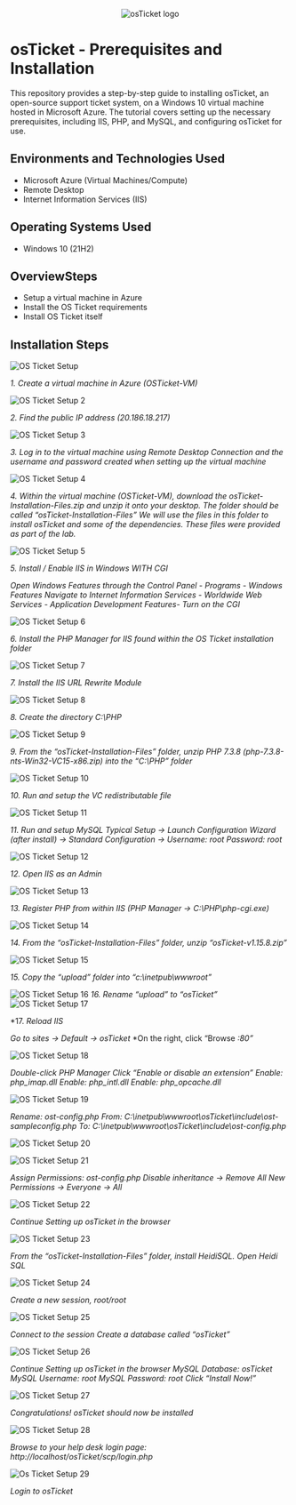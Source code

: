 <p align="center">
<img src="https://i.imgur.com/Clzj7Xs.png" alt="osTicket logo"/>
</p>

<h1>osTicket - Prerequisites and Installation</h1>
This repository provides a step-by-step guide to installing osTicket, an open-source support ticket system, on a Windows 10 virtual machine hosted in Microsoft Azure. The tutorial covers setting up the necessary prerequisites, including IIS, PHP, and MySQL, and configuring osTicket for use.
<br />



<h2>Environments and Technologies Used</h2>

- Microsoft Azure (Virtual Machines/Compute)
- Remote Desktop
- Internet Information Services (IIS)

<h2>Operating Systems Used </h2>

- Windows 10</b> (21H2)

<h2>OverviewSteps</h2>

- Setup a virtual machine in Azure
- Install the OS Ticket requirements
- Install OS Ticket itself




<h2>Installation Steps</h2>

![OS Ticket Setup](https://github.com/user-attachments/assets/afe23a0e-6341-4de7-a9b4-2c11f976977a)

*1. Create a virtual machine in Azure (OSTicket-VM)*

![OS Ticket Setup 2](https://github.com/user-attachments/assets/8e89d4d6-e755-45f5-93fe-1d744b530ccc)

*2. Find the public IP address (20.186.18.217)*

![OS Ticket Setup 3](https://github.com/user-attachments/assets/20c22800-c6f1-449c-9228-56af40441397)

*3. Log in to the virtual machine using Remote Desktop Connection and the username and password created when setting up the virtual machine*

   
![OS Ticket Setup 4](https://github.com/user-attachments/assets/2215e6b7-5421-45f5-b4b9-004ba39996f8)

*4. Within the virtual machine (OSTicket-VM), download the osTicket-Installation-Files.zip and unzip it onto your desktop. The folder should be called “osTicket-Installation-Files”
We will use the files in this folder to install osTicket and some of the dependencies. These files were provided as part of the lab.*


![OS Ticket Setup 5](https://github.com/user-attachments/assets/8cac0e3c-3d5e-4824-870e-16ab30bcaeea)

*5. Install / Enable IIS in Windows WITH CGI*
   
   *Open Windows Features through the Control Panel - Programs - Windows Features
   Navigate to Internet Information Services - Worldwide Web Services - Application Development Features-
   Turn on the CGI*

![OS Ticket Setup 6](https://github.com/user-attachments/assets/8a24e127-72f5-4ae9-a942-a19f532992ab)

*6. Install the PHP Manager for IIS found within the OS Ticket installation folder*

![OS Ticket Setup 7](https://github.com/user-attachments/assets/a9a4e433-4e90-4d23-a64e-3e9ff0ad0688)

*7. Install the IIS URL Rewrite Module*

![OS Ticket Setup 8](https://github.com/user-attachments/assets/c6536fd6-d0f2-4adf-8dfb-d24b225ab910)

*8. Create the directory C:\PHP*

![OS Ticket Setup 9](https://github.com/user-attachments/assets/7166cfaa-c417-4809-8034-772fe2c8a199)



 *9. From the “osTicket-Installation-Files” folder, unzip PHP 7.3.8 (php-7.3.8-nts-Win32-VC15-x86.zip) into the “C:\PHP” folder*
   
![OS Ticket Setup 10](https://github.com/user-attachments/assets/b2661ca0-77da-4f80-84f5-52c0673d9fd1)

*10. Run and setup the VC redistributable file*

![OS Ticket Setup 11](https://github.com/user-attachments/assets/0cd9580b-8125-42ff-9959-abad56e885ab)

*11. Run and setup MySQL*
*Typical Setup -> Launch Configuration Wizard (after install) -> Standard Configuration ->* 
*Username: root*
*Password: root*


![OS Ticket Setup 12](https://github.com/user-attachments/assets/c2923a73-d8c1-46c3-8fc4-4be7caa9d751)


*12. Open IIS as an Admin*



![OS Ticket Setup 13](https://github.com/user-attachments/assets/9b705a8a-88ba-4ecc-b4c9-37b4907d76a1)

*13. Register PHP from within IIS (PHP Manager -> C:\PHP\php-cgi.exe)*



![OS Ticket Setup 14](https://github.com/user-attachments/assets/4c4c0858-39d9-486b-bd25-abd8cdcedb57)


*14. From the “osTicket-Installation-Files” folder, unzip “osTicket-v1.15.8.zip”*

![OS Ticket Setup 15](https://github.com/user-attachments/assets/797b172a-fc82-4c9a-908f-3ae68bf99f62)


 *15. Copy the “upload” folder into “c:\inetpub\wwwroot”*

![OS Ticket Setup 16](https://github.com/user-attachments/assets/e234aa6a-e213-468f-9f88-a0287105904f)
 *16. Rename “upload” to “osTicket”*
![OS Ticket Setup 17](https://github.com/user-attachments/assets/e77602bc-14a5-4f99-9827-8a6777300ce7)

*17. *Reload IIS*

*Go to sites -> Default -> osTicket*
*On the right, click “Browse *:80”*


![OS Ticket Setup 18](https://github.com/user-attachments/assets/b6933a24-3c9e-49e6-ac03-9ac797a9b528)

*Double-click PHP Manager*
*Click “Enable or disable an extension”*
*Enable: php_imap.dll*
*Enable: php_intl.dll*
*Enable: php_opcache.dll*


![OS Ticket Setup 19](https://github.com/user-attachments/assets/644ae224-bc86-4857-b28d-d4b0c0e57681)

*Rename: ost-config.php*
*From: C:\inetpub\wwwroot\osTicket\include\ost-sampleconfig.php*
*To: C:\inetpub\wwwroot\osTicket\include\ost-config.php*


![OS Ticket Setup 20](https://github.com/user-attachments/assets/f4389faa-a498-4c31-a4a8-24ddc977c6f3)


![OS Ticket Setup 21](https://github.com/user-attachments/assets/5f26fb23-d6aa-4ad2-b1f1-8626a039d438)

*Assign Permissions: ost-config.php*
*Disable inheritance -> Remove All*
*New Permissions -> Everyone -> All*


![OS Ticket Setup 22](https://github.com/user-attachments/assets/51c9e3ea-09bc-4fc3-a9d6-3ea78d67a060)


*Continue Setting up osTicket in the browser*

![OS Ticket Setup 23](https://github.com/user-attachments/assets/b2cd897c-c8b8-43ed-9f4b-375bface2359)


*From the “osTicket-Installation-Files” folder, install HeidiSQL.*
*Open Heidi SQL*




![OS Ticket Setup 24](https://github.com/user-attachments/assets/e31aa7cd-5659-4741-ba8b-560c886df3f9)

*Create a new session, root/root*



![OS Ticket Setup 25](https://github.com/user-attachments/assets/5dfce464-9ece-4ed8-b513-3d2c157bfe6d)

*Connect to the session*
*Create a database called “osTicket”*



![OS Ticket Setup 26](https://github.com/user-attachments/assets/230d0b79-6bcb-41d6-a534-798bd2f487c9)


*Continue Setting up osTicket in the browser*
*MySQL Database: osTicket*
*MySQL Username: root*
*MySQL Password: root*
*Click “Install Now!”*





![OS Ticket Setup 27](https://github.com/user-attachments/assets/d3cfe18c-220e-4aef-a2b5-2807749ab2f2)

*Congratulations! osTicket should now be installed*


![OS Ticket Setup 28](https://github.com/user-attachments/assets/22ecefb0-a186-46bc-8788-a55e7a3a7ddd)

*Browse to your help desk login page: http://localhost/osTicket/scp/login.php*

![Os Ticket Setup 29](https://github.com/user-attachments/assets/9dbd2b87-3930-4fee-a74c-74955092a4bd)

*Login to osTicket*


